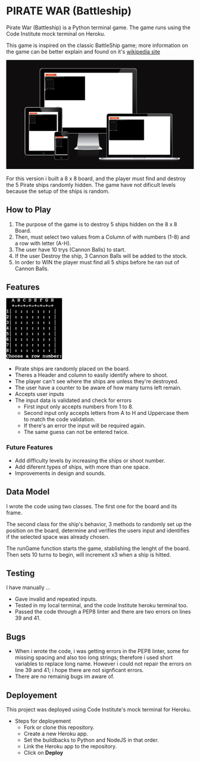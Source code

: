 # PIRATE WAR (Battleship)

Pirate War (Battleship) is a Python terminal game. The game runs using the Code
Institute mock terminal on Heroku.

This game is inspired on the classic BattleShip game; more information on the game can be better explain and found on it's [wikipedia site](https://en.wikipedia.org/wiki/Battleship_(game))

![Game screens](images/piratewar.png)

For this version i built a 8 x 8 board, and the player must find and destroy the 5 Pirate ships randomly hidden. The game have not dificult levels because the setup of the ships is random.

## How to Play
1. The purpose of the game is to destroy 5 ships hidden on the 8 x 8 Board.
2. Then, must select two values from a Column of with numbers (1-8) and a row with letter (A-H).
3. The user have 10 trys (Cannon Balls) to start.
4. If the user Destroy the ship, 3 Cannon Balls will be added to the stock.
5. In order to WIN the player must find all 5 ships before he ran out of Cannon Balls.

## Features

![Playing Grid](images/grid.jpg)

- Pirate ships are randomly placed on the board.
- Theres a Header and column to easily identify where to shoot.
- The player can't see where the ships are unless they're destroyed.
- The user have a counter to be aware of how many turns left remain.
- Accepts user inputs
- The input data is validated and check for errors
    - First input only accepts numbers from 1 to 8.
    - Second input only accepts letters from A to H and Uppercase them to match the code validation.
    - If there's an error the input will be required again.
    - The same guess can not be entered twice.


### Future Features

- Add difficulty levels by increasing the ships or shoot number.
- Add diferent types of ships, with more than one space.
- Improvements in design and sounds. 

## Data Model

I wrote the code using two classes. The first one for the board and its frame.

The second class for the ship's behavior, 3 methods to randomly set up the position on the board, determine and verifies the users input and identifies if the selected space was already chosen.

The runGame function starts the game, stablishing the lenght of the board.
Then sets 10 turns to begin, will increment x3 when a ship is hitted.

## Testing

I have manually ...
- Gave invalid and repeated inputs.
- Tested in my local terminal, and the code Institute heroku terminal too.
- Passed the code through a PEP8 linter and there are two errors on lines 39 and 41.

## Bugs

- When i wrote the code, i was getting errors in the PEP8 linter, some for missing spacing and also too long strings; therefore i used short variables to replace long name. However i could not repair the errors on line 39 and 41; i hope there are not signficant errors.
- There are no remainig bugs im aware of.


## Deployement
This project was deployed using Code Institute's mock terminal for Heroku.
- Steps for deployement
    - Fork or clone this repository.
    - Create a new Heroku app.
    - Set the buildbacks to Python and NodeJS in that order.
    - Link the Heroku app to the repository.
    - Click on **Deploy**